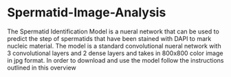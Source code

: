 # Spermatid-Image-Analysis
The Spermatid Identification Model is a nueral network that can be used to predict the step of spermatids that have been stained with DAPI to mark nucleic material.  The model is a standard convolutional nueral network with 3 convolutional layers and 2 dense layers and takes in 800x800 color image in jpg format.  In order to download and use the model follow the instructions outlined in this overview
